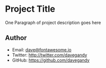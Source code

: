 # Project Title
One Paragraph of project description goes here

## Author
- Email: dave@fontawesome.io
- Twitter: http://twitter.com/davegandy
- GitHub: https://github.com/davegandy
